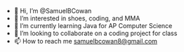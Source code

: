 - 👋 Hi, I’m @SamuelBCowan
- 👀 I’m interested in shoes, coding, and MMA
- 🌱 I’m currently learning Java for AP Computer Science
- 💞️ I’m looking to collaborate on a coding project for class
- 📫 How to reach me samuelbcowan8@gmail.com
